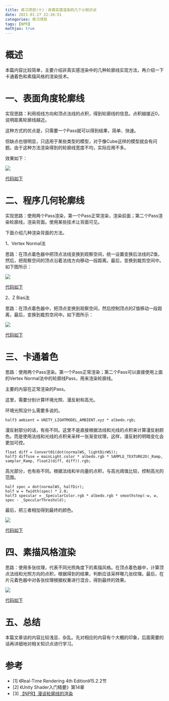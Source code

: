 ```yaml
---
title: 练习项目(十)：非真实感渲染的几个小知识点
date: 2021-01-27 22:26:51
categories: 练习项目
tags: [NPR]
mathjax: true
---
```


# 概述

本篇内容比较简单，主要介绍非真实感渲染中的几种轮廓线实现方法，再介绍一下卡通着色和素描风格的渲染技术。 <!--more-->

# 一、表面角度轮廓线

实现思路：利用视线方向和顶点法线的点积，得到轮廓线的信息。点积越接近0，说明距离轮廓线越近。

这种方式的优点是，只需要一个Pass就可以得到结果，简单、快速。

但缺点也很明显，只适用于某些类型的模型，对于像Cube这样的模型就会有问题。由于这种方法渲染得到的轮廓线宽度不均，实际应用不多。

效果如下：

![](https://cdn.jsdelivr.net/gh/bzyzhang/ImgHosting//img/2021-1-27/20210127232419.png)

[代码如下](https://github.com/bzyzhang/RoadOfShader/blob/main/Assets/1.9-NPR/Shader/1.9.1-SurfaceAngleSilhouette.shader)

# 二、程序几何轮廓线

实现思路：使用两个Pass渲染，第一个Pass正常渲染，渲染前面；第二个Pass渲染轮廓线，渲染背面。使用某些技术让背面可见。

下面介绍几种渲染背面的方法。

1、Vertex Normal法

思路：在顶点着色器中把顶点法线变换到观察空间，统一设置变换后法线的Z值，然后，把观察空间的顶点沿着法线方向移动一段距离。最后，变换到裁剪空间中。如下图所示：

![](https://cdn.jsdelivr.net/gh/bzyzhang/ImgHosting//img/2021-1-27/20210127232448.gif)

[代码如下](https://github.com/bzyzhang/RoadOfShader/blob/main/Assets/1.9-NPR/Shader/1.9.2-ProceduralGeometrySilhouette-VertexNormal.shader)

2、Z Bias法

思路：在顶点着色器中，把顶点变换到观察空间，然后控制顶点的Z值移动一段距离，最后，变换到裁剪空间中。如下图所示：

![](https://cdn.jsdelivr.net/gh/bzyzhang/ImgHosting//img/2021-1-27/20210127232509.gif)

[代码如下](https://github.com/bzyzhang/RoadOfShader/blob/main/Assets/1.9-NPR/Shader/1.9.3-ProceduralGeometrySilhouette-ZBias.shader)

# 三、卡通着色

思路：使用两个Pass渲染。第一个Pass正常渲染；第二个Pass可以直接使用上面的Vertex Normal法中的轮廓线Pass，用来渲染轮廓线。

主要的内容在正常渲染的Pass。

这里，需要分别计算环境光照、漫反射和高光。

环境光照没什么需要多说的。

```
half3 ambient = UNITY_LIGHTMODEL_AMBIENT.xyz * albedo.rgb;
```

漫反射部分的话，有些不同。这里不是直接根据法线和光线的点积来计算漫反射颜色。而是使用法线和光线的点积来采样一张渐变纹理，这样，漫反射的明暗变化会更加可控。

```
float diff = Convert01(dot(normalWS, lightDirWS));
half3 diffuse = mainLight.color * albedo.rgb * SAMPLE_TEXTURE2D(_Ramp, sampler_Ramp, float2(diff, diff)).rgb;
```

高光部分，也有些不同。根据法线和半向量的点积，与高光阈值比较，控制高光的范围。

```
half spec = dot(normalWS, halfDir);
half w = fwidth(spec) * 2.0;
half3 specular = _SpecularColor.rgb * albedo.rgb * smoothstep(-w, w, spec - _SpecularThreshold);
```

最后，把三者相加得到最终的颜色。

![](https://cdn.jsdelivr.net/gh/bzyzhang/ImgHosting//img/2021-1-27/20210127232534.png)

[代码如下](https://github.com/bzyzhang/RoadOfShader/blob/main/Assets/1.9-NPR/Shader/1.9.4-Toon.shader)

# 四、素描风格渲染

思路：使用多张纹理，代表不同光照角度下的素描风格。在顶点着色器中，计算顶点法线和光照方向的点积，根据得到的结果，判断应该采样哪几张纹理。最后，在片元着色器中对各张纹理根据权重进行混合，得到最终的效果。

![](https://cdn.jsdelivr.net/gh/bzyzhang/ImgHosting//img/2021-1-27/20210127232553.png)

[代码如下](https://github.com/bzyzhang/RoadOfShader/blob/main/Assets/1.9-NPR/Shader/1.9.5-Hatching.shader)

# 五、总结

本篇文章谈的内容比较浅显、杂乱。先对相应的内容有个大概的印象，后面需要的话再详细地对相关知识点进行学习。

# 参考

- [1] 《Real-Time Rendering 4th Edition》15.2.2节
- [2] 《Unity Shader入门精要》第14章
- [3] [【NPR】漫谈轮廓线的渲染](https://blog.csdn.net/candycat1992/article/details/45577749)